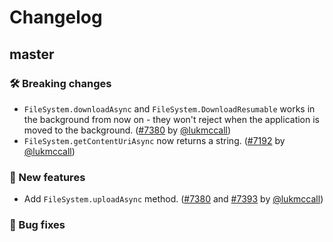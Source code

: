# Changelog

## master

### 🛠 Breaking changes

- `FileSystem.downloadAsync` and `FileSystem.DownloadResumable` works in the background from now on - they won't reject when the application is moved to the background. ([#7380](https://github.com/expo/expo/pull/7380) by [@lukmccall](https://github.com/lukmccall))
- `FileSystem.getContentUriAsync` now returns a string. ([#7192](https://github.com/expo/expo/pull/7192) by [@lukmccall](https://github.com/lukmccall))

### 🎉 New features

- Add `FileSystem.uploadAsync` method. ([#7380](https://github.com/expo/expo/pull/7380) and [#7393](https://github.com/expo/expo/pull/7393) by [@lukmccall](https://github.com/lukmccall))

### 🐛 Bug fixes
